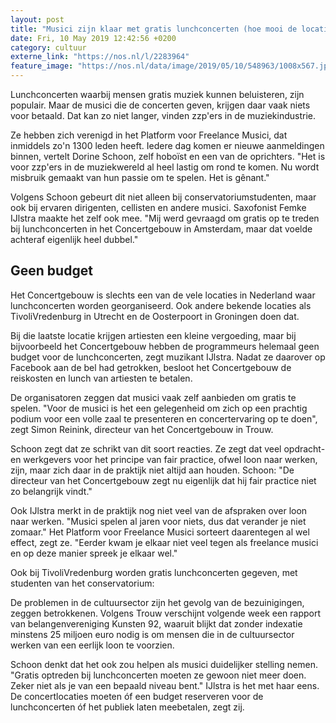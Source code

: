 ```yaml
---
layout: post
title: "Musici zijn klaar met gratis lunchconcerten (hoe mooi de locatie ook is)"
date: Fri, 10 May 2019 12:42:56 +0200
category: cultuur
externe_link: "https://nos.nl/l/2283964"
feature_image: "https://nos.nl/data/image/2019/05/10/548963/1008x567.jpg"
---
```


<p>Lunchconcerten waarbij mensen gratis muziek kunnen beluisteren, zijn populair. Maar de musici die de concerten geven, krijgen daar vaak niets voor betaald. Dat kan zo niet langer, vinden zzp'ers in de muziekindustrie.</p>
<p>Ze hebben zich verenigd in het Platform voor Freelance Musici, dat inmiddels zo'n 1300 leden heeft. Iedere dag komen er nieuwe aanmeldingen binnen, vertelt Dorine Schoon, zelf hoboïst en een van de oprichters. "Het is voor zzp'ers in de muziekwereld al heel lastig om rond te komen. Nu wordt misbruik gemaakt van hun passie om te spelen. Het is gênant."</p>
<p>Volgens Schoon gebeurt dit niet alleen bij conservatoriumstudenten, maar ook bij ervaren dirigenten, cellisten en andere musici. Saxofonist Femke IJlstra maakte het zelf ook mee. "Mij werd gevraagd om gratis op te treden bij lunchconcerten in het Concertgebouw in Amsterdam, maar dat voelde achteraf eigenlijk heel dubbel."</p>
<h2>Geen budget</h2>
<p>Het Concertgebouw is slechts een van de vele locaties in Nederland waar lunchconcerten worden georganiseerd. Ook andere bekende locaties als TivoliVredenburg in Utrecht en de Oosterpoort in Groningen doen dat.</p>
<p>Bij die laatste locatie krijgen artiesten een kleine vergoeding, maar bij bijvoorbeeld het Concertgebouw hebben de programmeurs helemaal geen budget voor de lunchconcerten, zegt muzikant IJlstra. Nadat ze daarover op Facebook aan de bel had getrokken, besloot het Concertgebouw de reiskosten en lunch van artiesten te betalen.</p>
<p>De organisatoren zeggen dat musici vaak zelf aanbieden om gratis te spelen. "Voor de musici is het een gelegenheid om zich op een prachtig podium voor een volle zaal te presenteren en concertervaring op te doen", zegt Simon Reinink, directeur van het Concertgebouw in Trouw.</p>
<p>Schoon zegt dat ze schrikt van dit soort reacties. Ze zegt dat veel opdracht- en werkgevers voor het principe van fair practice, ofwel loon naar werken, zijn, maar zich daar in de praktijk niet altijd aan houden. Schoon: "De directeur van het Concertgebouw zegt nu eigenlijk dat hij fair practice niet zo belangrijk vindt."</p>
<p>Ook IJlstra merkt in de praktijk nog niet veel van de afspraken over loon naar werken. "Musici spelen al jaren voor niets, dus dat verander je niet zomaar." Het Platform voor Freelance Musici sorteert daarentegen al wel effect, zegt ze. "Eerder kwam je elkaar niet veel tegen als freelance musici en op deze manier spreek je elkaar wel."</p>
<p>Ook bij TivoliVredenburg worden gratis lunchconcerten gegeven, met studenten van het conservatorium:</p>
<p>De problemen in de cultuursector zijn het gevolg van de bezuinigingen, zeggen betrokkenen. Volgens Trouw verschijnt volgende week een rapport van belangenvereniging Kunsten 92, waaruit blijkt dat zonder indexatie minstens 25 miljoen euro nodig is om mensen die in de cultuursector werken van een eerlijk loon te voorzien.</p>
<p>Schoon denkt dat het ook zou helpen als musici duidelijker stelling nemen. "Gratis optreden bij lunchconcerten moeten ze gewoon niet meer doen. Zeker niet als je van een bepaald niveau bent." IJlstra is het met haar eens. De concertlocaties moeten óf een budget reserveren voor de lunchconcerten óf het publiek laten meebetalen, zegt zij.</p>
